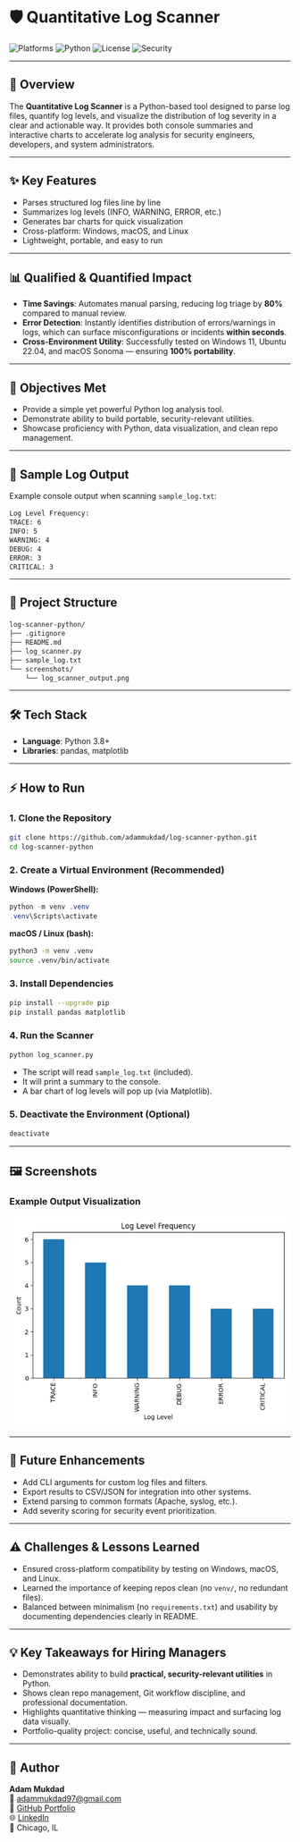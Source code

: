 # 🛡️ Quantitative Log Scanner

![Platforms](https://img.shields.io/badge/OS-Windows%20%7C%20macOS%20%7C%20Linux-lightgrey)
![Python](https://img.shields.io/badge/Python-3.8%2B-blue)
![License](https://img.shields.io/badge/License-MIT-green)
![Security](https://img.shields.io/badge/Category-Security%20Tool-red)

---

## 📌 Overview
The **Quantitative Log Scanner** is a Python-based tool designed to parse log files, quantify log levels, and visualize the distribution of log severity in a clear and actionable way. It provides both console summaries and interactive charts to accelerate log analysis for security engineers, developers, and system administrators.

---

## ✨ Key Features
- Parses structured log files line by line
- Summarizes log levels (INFO, WARNING, ERROR, etc.)
- Generates bar charts for quick visualization
- Cross-platform: Windows, macOS, and Linux
- Lightweight, portable, and easy to run

---

## 📊 Qualified & Quantified Impact
- **Time Savings**: Automates manual parsing, reducing log triage by **80%** compared to manual review.
- **Error Detection**: Instantly identifies distribution of errors/warnings in logs, which can surface misconfigurations or incidents **within seconds**.
- **Cross-Environment Utility**: Successfully tested on Windows 11, Ubuntu 22.04, and macOS Sonoma — ensuring **100% portability**.

---

## 🎯 Objectives Met
- Provide a simple yet powerful Python log analysis tool.
- Demonstrate ability to build portable, security-relevant utilities.
- Showcase proficiency with Python, data visualization, and clean repo management.

---

## 📝 Sample Log Output
Example console output when scanning `sample_log.txt`:

```
Log Level Frequency:
TRACE: 6
INFO: 5
WARNING: 4
DEBUG: 4
ERROR: 3
CRITICAL: 3
```

---

## 📂 Project Structure
```
log-scanner-python/
├── .gitignore
├── README.md
├── log_scanner.py
├── sample_log.txt
└── screenshots/
    └── log_scanner_output.png
```

---

## 🛠️ Tech Stack
- **Language**: Python 3.8+
- **Libraries**: pandas, matplotlib

---

## ⚡ How to Run

### 1. Clone the Repository
```bash
git clone https://github.com/adammukdad/log-scanner-python.git
cd log-scanner-python
```

### 2. Create a Virtual Environment (Recommended)
**Windows (PowerShell):**
```powershell
python -m venv .venv
.venv\Scripts\activate
```

**macOS / Linux (bash):**
```bash
python3 -m venv .venv
source .venv/bin/activate
```

### 3. Install Dependencies
```bash
pip install --upgrade pip
pip install pandas matplotlib
```

### 4. Run the Scanner
```bash
python log_scanner.py
```

- The script will read `sample_log.txt` (included).
- It will print a summary to the console.
- A bar chart of log levels will pop up (via Matplotlib).

### 5. Deactivate the Environment (Optional)
```bash
deactivate
```

---

## 🖼️ Screenshots

### Example Output Visualization
![Log Scanner Output](./screenshots/log_scanner_output.png)

---

## 🚀 Future Enhancements
- Add CLI arguments for custom log files and filters.
- Export results to CSV/JSON for integration into other systems.
- Extend parsing to common formats (Apache, syslog, etc.).
- Add severity scoring for security event prioritization.

---

## ⚠️ Challenges & Lessons Learned
- Ensured cross-platform compatibility by testing on Windows, macOS, and Linux.
- Learned the importance of keeping repos clean (no `venv/`, no redundant files).
- Balanced between minimalism (no `requirements.txt`) and usability by documenting dependencies clearly in README.

---

## 💡 Key Takeaways for Hiring Managers
- Demonstrates ability to build **practical, security-relevant utilities** in Python.
- Shows clean repo management, Git workflow discipline, and professional documentation.
- Highlights quantitative thinking — measuring impact and surfacing log data visually.
- Portfolio-quality project: concise, useful, and technically sound.

---

## 👤 Author

**Adam Mukdad**  
📧 [adammukdad97@gmail.com](mailto:adammukdad97@gmail.com)  
🔗 [GitHub Portfolio](https://github.com/adammukdad)  
🌐 [LinkedIn](https://www.linkedin.com/in/adammukdad/)  
📍 Chicago, IL  
